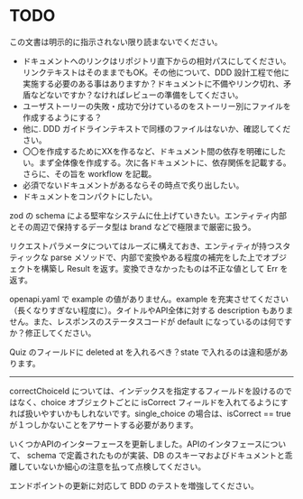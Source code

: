 # TODO

この文書は明示的に指示されない限り読まないでください。

- ドキュメントへのリンクはリポジトリ直下からの相対パスにしてください。リンクテキストはそのままでもOK。その他について、DDD 設計工程で他に実施する必要のある事はありますか？ドキュメントに不備やリンク切れ、矛盾などないですか？なければレビューの準備をしてください。
- ユーザストーリーの失敗・成功で分けているのをストーリー別にファイルを作成するようにする？
- 他に. DDD ガイドラインテキストで同様のファイルはないか、確認してください。
- 〇〇を作成するためにXXを作るなど、ドキュメント間の依存を明確にしたい。まず全体像を作成する。次に各ドキュメントに、依存関係を記載する。さらに、その旨を workflow を記載。
- 必須でないドキュメントがあるならその時点で炙り出したい。
- ドキュメントをコンパクトにしたい。

zod の schema による堅牢なシステムに仕上げていきたい。エンティティ内部とその周辺で保持するデータ型は brand などで極限まで厳密に扱う。

リクエストパラメータについてはルーズに構えておき、エンティティが持つスタティックな parse メソッドで、内部で変換やある程度の補完をした上でオブジェクトを構築し Result を返す。変換できなかったものは不正な値として Err を返す。


openapi.yaml で example の値がありません。example を充実させてください（長くなりすぎない程度に）。タイトルやAPI全体に対する description もありません。また、レスポンスのステータスコードが default になっているのは何ですか？修正してください。

Quiz のフィールドに deleted at を入れるべき？state で入れるのは違和感があります。

---

correctChoiceId については、インデックスを指定するフィールドを設けるのではなく、choice オブジェクトごとに isCorrect フィールドを入れてるようにすれば扱いやすいかもしれないです。single_choice の場合は、isCorrect == true が１つしかないことをアサートする必要があります。

いくつかAPIのインターフェースを更新しました。APIのインタフェースについて、 schema で定義されたものが実装、DB のスキーマおよびドキュメントと乖離していないか細心の注意を払って点検してください。

エンドポイントの更新に対応して BDD のテストを増強してください。

